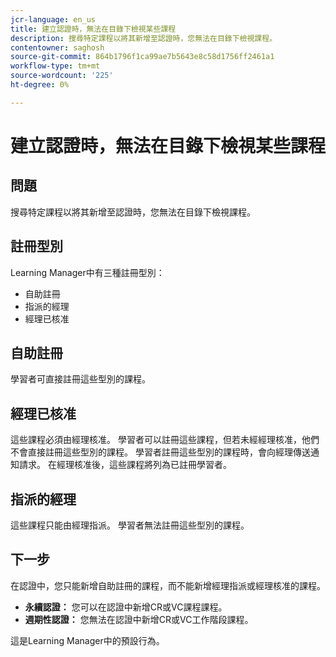 ```yaml
---
jcr-language: en_us
title: 建立認證時，無法在目錄下檢視某些課程
description: 搜尋特定課程以將其新增至認證時，您無法在目錄下檢視課程。
contentowner: saghosh
source-git-commit: 864b1796f1ca99ae7b5643e8c58d1756ff2461a1
workflow-type: tm+mt
source-wordcount: '225'
ht-degree: 0%

---
```




# 建立認證時，無法在目錄下檢視某些課程

## 問題

搜尋特定課程以將其新增至認證時，您無法在目錄下檢視課程。

## 註冊型別

Learning Manager中有三種註冊型別：

* 自助註冊
* 指派的經理
* 經理已核准

## 自助註冊

學習者可直接註冊這些型別的課程。

## 經理已核准

這些課程必須由經理核准。 學習者可以註冊這些課程，但若未經經理核准，他們不會直接註冊這些型別的課程。 學習者註冊這些型別的課程時，會向經理傳送通知請求。 在經理核准後，這些課程將列為已註冊學習者。

## 指派的經理

這些課程只能由經理指派。 學習者無法註冊這些型別的課程。

## 下一步

在認證中，您只能新增自助註冊的課程，而不能新增經理指派或經理核准的課程。

* **永續認證：**  您可以在認證中新增CR或VC課程課程。
* **週期性認證：** 您無法在認證中新增CR或VC工作階段課程。

這是Learning Manager中的預設行為。
